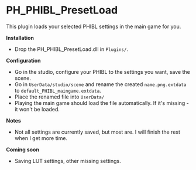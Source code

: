 # PH_PHIBL_PresetLoad

This plugin loads your selected PHIBL settings in the main game for you.  

**Installation**  
* Drop the PH_PHIBL_PresetLoad.dll in `Plugins/`.  

**Configuration**  
* Go in the studio, configure your PHIBL to the settings you want, save the scene.  
* Go in `UserData/studio/scene` and rename the created `name.png.extdata` to `default_PHIBL_maingame.extdata`.  
* Place the renamed file into `UserData/`  
* Playing the main game should load the file automatically. If it's missing - it won't be loaded.  

**Notes**  
* Not all settings are currently saved, but most are. I will finish the rest when I get more time.  

**Coming soon**  
* Saving LUT settings, other missing settings.  
